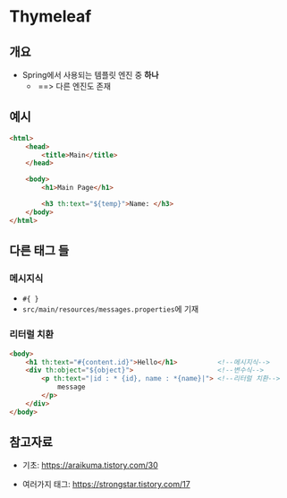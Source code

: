 # Thymeleaf

## 개요

* Spring에서 사용되는 템플릿 엔진 중 **하나**
  * ​	==> 다른 엔진도 존재



## 예시

```html
<html>
    <head>
        <title>Main</title>
    </head>

    <body>
        <h1>Main Page</h1>

        <h3 th:text="${temp}">Name: </h3>
    </body>
</html>
```



## 다른 태그 들

### 메시지식

* `#{ }`
* `src/main/resources/messages.properties`에 기재



### 리터럴 치환

```html
<body>
    <h1 th:text="#{content.id}">Hello</h1>			<!--메시지식-->
    <div th:object="${object}">						<!--변수식-->
        <p th:text="|id : * {id}, name : *{name}|"> <!--리터럴 치환-->
            message
        </p>
    </div>
</body>
```





## 참고자료

* 기초: https://araikuma.tistory.com/30

* 여러가지 태그: https://strongstar.tistory.com/17